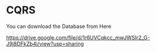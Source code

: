 # CQRS
You can download the Database from Here

https://drive.google.com/file/d/1r6UVCqkcc_mwJWSIr2_G-J9j8DFkZb4i/view?usp=sharing
